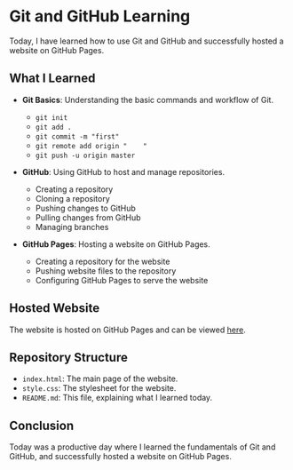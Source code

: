 # Git and GitHub Learning

Today, I have learned how to use Git and GitHub and successfully hosted a website on GitHub Pages.

## What I Learned

- **Git Basics**: Understanding the basic commands and workflow of Git.
  - `git init`
  - `git add .`
  - `git commit -m "first"`
  - `git remote add origin "    "`
  - `git push -u origin master`

- **GitHub**: Using GitHub to host and manage repositories.
  - Creating a repository
  - Cloning a repository
  - Pushing changes to GitHub
  - Pulling changes from GitHub
  - Managing branches

- **GitHub Pages**: Hosting a website on GitHub Pages.
  - Creating a repository for the website
  - Pushing website files to the repository
  - Configuring GitHub Pages to serve the website

## Hosted Website

The website is hosted on GitHub Pages and can be viewed [here](https://your-github-username.github.io/your-repo-name).

## Repository Structure

- `index.html`: The main page of the website.
- `style.css`: The stylesheet for the website.
- `README.md`: This file, explaining what I learned today.

## Conclusion

Today was a productive day where I learned the fundamentals of Git and GitHub, and successfully hosted a website on GitHub Pages.